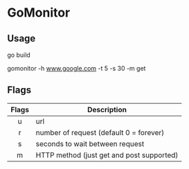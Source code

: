 # GoMonitor

## Usage
go build

gomonitor -h www.google.com -t 5 -s 30 -m get


## Flags
| Flags | Description                                 |
|:-----:| --------------------------------------------|
| u     | url                                         |
| r     | number of request (default 0 = forever)     |
| s     | seconds to wait between request             |
| m     | HTTP method (just get and post supported)   |